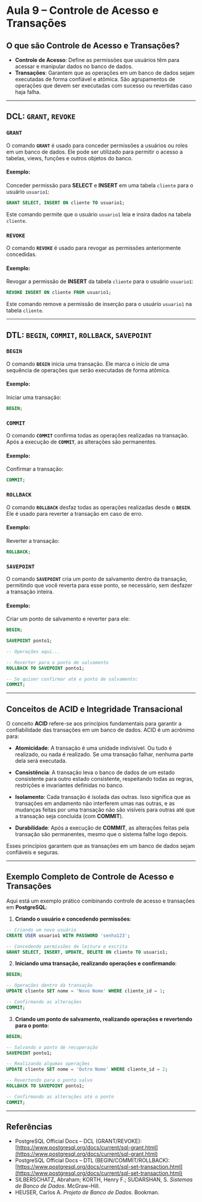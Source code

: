 # Aula 9 – Controle de Acesso e Transações

## O que são Controle de Acesso e Transações?

* **Controle de Acesso**: Define as permissões que usuários têm para acessar e manipular dados no banco de dados.
* **Transações**: Garantem que as operações em um banco de dados sejam executadas de forma confiável e atômica. São agrupamentos de operações que devem ser executadas com sucesso ou revertidas caso haja falha.

---

## DCL: `GRANT`, `REVOKE`

### `GRANT`

O comando **`GRANT`** é usado para conceder permissões a usuários ou roles em um banco de dados. Ele pode ser utilizado para permitir o acesso a tabelas, views, funções e outros objetos do banco.

#### Exemplo:

Conceder permissão para **SELECT** e **INSERT** em uma tabela `cliente` para o usuário `usuario1`:

```sql
GRANT SELECT, INSERT ON cliente TO usuario1;
```

Este comando permite que o usuário `usuario1` leia e insira dados na tabela `cliente`.

### `REVOKE`

O comando **`REVOKE`** é usado para revogar as permissões anteriormente concedidas.

#### Exemplo:

Revogar a permissão de **INSERT** da tabela `cliente` para o usuário `usuario1`:

```sql
REVOKE INSERT ON cliente FROM usuario1;
```

Este comando remove a permissão de inserção para o usuário `usuario1` na tabela `cliente`.

---

## DTL: `BEGIN`, `COMMIT`, `ROLLBACK`, `SAVEPOINT`

### `BEGIN`

O comando **`BEGIN`** inicia uma transação. Ele marca o início de uma sequência de operações que serão executadas de forma atômica.

#### Exemplo:

Iniciar uma transação:

```sql
BEGIN;
```

### `COMMIT`

O comando **`COMMIT`** confirma todas as operações realizadas na transação. Após a execução de **`COMMIT`**, as alterações são permanentes.

#### Exemplo:

Confirmar a transação:

```sql
COMMIT;
```

### `ROLLBACK`

O comando **`ROLLBACK`** desfaz todas as operações realizadas desde o **`BEGIN`**. Ele é usado para reverter a transação em caso de erro.

#### Exemplo:

Reverter a transação:

```sql
ROLLBACK;
```

### `SAVEPOINT`

O comando **`SAVEPOINT`** cria um ponto de salvamento dentro da transação, permitindo que você reverta para esse ponto, se necessário, sem desfazer a transação inteira.

#### Exemplo:

Criar um ponto de salvamento e reverter para ele:

```sql
BEGIN;

SAVEPOINT ponto1;

-- Operações aqui...

-- Reverter para o ponto de salvamento
ROLLBACK TO SAVEPOINT ponto1;

-- Se quiser confirmar até o ponto de salvamento:
COMMIT;
```

---

## Conceitos de ACID e Integridade Transacional

O conceito **ACID** refere-se aos princípios fundamentais para garantir a confiabilidade das transações em um banco de dados. ACID é um acrônimo para:

* **Atomicidade**: A transação é uma unidade indivisível. Ou tudo é realizado, ou nada é realizado. Se uma transação falhar, nenhuma parte dela será executada.

* **Consistência**: A transação leva o banco de dados de um estado consistente para outro estado consistente, respeitando todas as regras, restrições e invariantes definidas no banco.

* **Isolamento**: Cada transação é isolada das outras. Isso significa que as transações em andamento não interferem umas nas outras, e as mudanças feitas por uma transação não são visíveis para outras até que a transação seja concluída (com **COMMIT**).

* **Durabilidade**: Após a execução de **COMMIT**, as alterações feitas pela transação são permanentes, mesmo que o sistema falhe logo depois.

Esses princípios garantem que as transações em um banco de dados sejam confiáveis e seguras.

---

## Exemplo Completo de Controle de Acesso e Transações

Aqui está um exemplo prático combinando controle de acesso e transações em **PostgreSQL**:

1. **Criando o usuário e concedendo permissões**:

```sql
-- Criando um novo usuário
CREATE USER usuario1 WITH PASSWORD 'senha123';

-- Concedendo permissões de leitura e escrita
GRANT SELECT, INSERT, UPDATE, DELETE ON cliente TO usuario1;
```

2. **Iniciando uma transação, realizando operações e confirmando**:

```sql
BEGIN;

-- Operações dentro da transação
UPDATE cliente SET nome = 'Novo Nome' WHERE cliente_id = 1;

-- Confirmando as alterações
COMMIT;
```

3. **Criando um ponto de salvamento, realizando operações e revertendo para o ponto**:

```sql
BEGIN;

-- Salvando o ponto de recuperação
SAVEPOINT ponto1;

-- Realizando algumas operações
UPDATE cliente SET nome = 'Outro Nome' WHERE cliente_id = 2;

-- Revertendo para o ponto salvo
ROLLBACK TO SAVEPOINT ponto1;

-- Confirmando as alterações até o ponto
COMMIT;
```

---

## Referências

* PostgreSQL Official Docs – DCL (GRANT/REVOKE): [https://www.postgresql.org/docs/current/sql-grant.html](https://www.postgresql.org/docs/current/sql-grant.html)
* PostgreSQL Official Docs – DTL (BEGIN/COMMIT/ROLLBACK): [https://www.postgresql.org/docs/current/sql-set-transaction.html](https://www.postgresql.org/docs/current/sql-set-transaction.html)
* SILBERSCHATZ, Abraham; KORTH, Henry F.; SUDARSHAN, S. *Sistemas de Banco de Dados*. McGraw-Hill.
* HEUSER, Carlos A. *Projeto de Banco de Dados*. Bookman.
